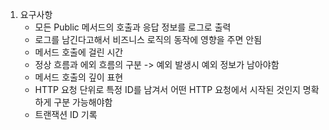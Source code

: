 1. 요구사항
   - 모든 Public 메서드의 호출과 응답 정보를 로그로 출력
   - 로그를 남긴다고해서 비즈니스 로직의 동작에 영향을 주면 안됨
   - 메서드 호출에 걸린 시간
   - 정상 흐름과 에외 흐름의 구분 -> 예외 발생시 예외 정보가 남아야함
   - 메서드 호출의 깊이 표현
   - HTTP 요청 단위로 특정 ID를 남겨서 어떤 HTTP 요청에서 시작된 것인지 명확하게 구분 가능해야함
   - 트랜잭션 ID 기록


